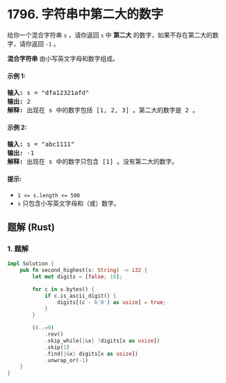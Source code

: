 # 1796. 字符串中第二大的数字
给你一个混合字符串 `s` ，请你返回 `s` 中 **第二大** 的数字，如果不存在第二大的数字，请你返回 `-1` 。

**混合字符串** 由小写英文字母和数字组成。

#### 示例 1:
<pre>
<strong>输入:</strong> s = "dfa12321afd"
<strong>输出:</strong> 2
<strong>解释:</strong> 出现在 s 中的数字包括 [1, 2, 3] 。第二大的数字是 2 。
</pre>

#### 示例 2:
<pre>
<strong>输入:</strong> s = "abc1111"
<strong>输出:</strong> -1
<strong>解释:</strong> 出现在 s 中的数字只包含 [1] 。没有第二大的数字。
</pre>

#### 提示:
* `1 <= s.length <= 500`
* `s` 只包含小写英文字母和（或）数字。

## 题解 (Rust)

### 1. 题解
```Rust
impl Solution {
    pub fn second_highest(s: String) -> i32 {
        let mut digits = [false; 10];

        for c in s.bytes() {
            if c.is_ascii_digit() {
                digits[(c - b'0') as usize] = true;
            }
        }

        (0..=9)
            .rev()
            .skip_while(|&x| !digits[x as usize])
            .skip(1)
            .find(|&x| digits[x as usize])
            .unwrap_or(-1)
    }
}
```
